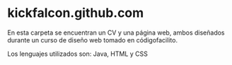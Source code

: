 # kickfalcon.github.com
En esta carpeta se encuentran un CV y una página web, ambos diseñados durante un curso de diseño web tomado en códigofacilito. 

Los lenguajes utilizados son: Java, HTML y CSS
